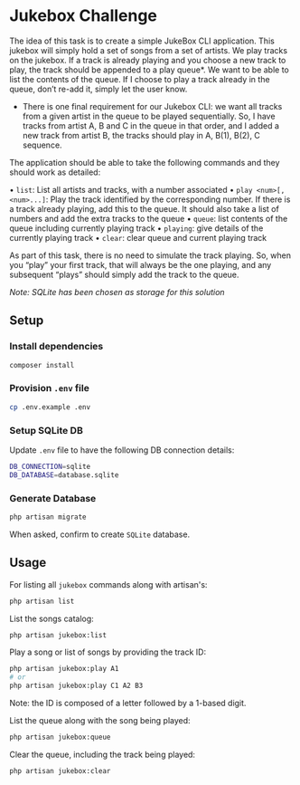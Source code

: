 # Jukebox Challenge

The idea of this task is to create a simple JukeBox CLI application.
This jukebox will simply hold a set of songs from a set of artists. We play
tracks on the jukebox. If a track is already playing and you choose a new track
to play, the track should be appended to a play queue\*. We want to be able to
list the contents of the queue. If I choose to play a track already in the
queue, don’t re-add it, simply let the user know.

- There is one final requirement for our Jukebox CLI: we want all tracks from a
    given artist in the queue to be played sequentially. So, I have tracks from
    artist A, B and C in the queue in that order, and I added a new track from
    artist B, the tracks should play in A, B(1), B(2), C sequence.

The application should be able to take the following commands and they should
work as detailed:

• `list`: List all artists and tracks, with a number associated
• `play <num>[,<num>...]`: Play the track identified by the corresponding number.
If there is a track already playing, add this to the queue. It should also
take a list of numbers and add the extra tracks to the queue
• `queue`: list contents of the queue including currently playing track
• `playing`: give details of the currently playing track
• `clear`: clear queue and current playing track

As part of this task, there is no need to simulate the track playing. So, when
you “play” your first track, that will always be the one playing, and any
subsequent “plays” should simply add the track to the queue.

*Note: SQLite has been chosen as storage for this solution*

## Setup

### Install dependencies

```sh
composer install
```

### Provision `.env` file

```sh
cp .env.example .env
```

### Setup SQLite DB

Update `.env` file to have the following DB connection details:

```bash
DB_CONNECTION=sqlite
DB_DATABASE=database.sqlite
```

### Generate Database

```sh
php artisan migrate
```

When asked, confirm to create `SQLite` database.

## Usage

For listing all `jukebox` commands along with artisan's:

```sh
php artisan list
```

List the songs catalog:

```sh
php artisan jukebox:list
```

Play a song or list of songs by providing the track ID:

```sh
php artisan jukebox:play A1
# or
php artisan jukebox:play C1 A2 B3
```

Note: the ID is composed of a letter followed by a 1-based digit.

List the queue along with the song being played:

```sh
php artisan jukebox:queue
```

Clear the queue, including the track being played:

```sh
php artisan jukebox:clear
```
